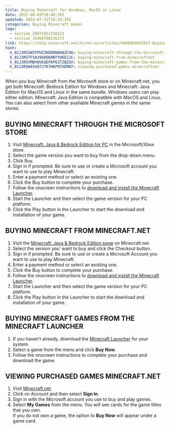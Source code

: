 ```yaml
---
title: Buying Minecraft for Windows, MacOS or Linux
date: 2022-06-03T18:40:38Z
updated: 2024-07-31T19:33:19Z
categories: Buying Minecraft Games
tags:
  - section_28871651550221
  - section_35460768236173
link: https://help.minecraft.net/hc/en-us/articles/6660924652557-Buying-Minecraft-for-Windows-MacOS-or-Linux
hash:
  h_01J3R5SWSTPHZZKDDQN8HQZCHG: buying-minecraft-through-the-microsoft-store
  h_01J3R5TF5A294DDKBNTYDKE1JC: buying-minecraft-from-minecraftnet
  h_01J3R5VMBYWVEQEFKP6ZTZBZGV: buying-minecraft-games-from-the-minecraft-launcher
  h_01J3R5W454Q7J7K7H6P97XERN7: viewing-purchased-games-minecraftnet
---
```


When you buy Minecraft from the Microsoft store or on Minecraft.net, you get both Minecraft: Bedrock Edition for Windows and Minecraft: Java Edition for MacOS and Linux in the same bundle. Windows users can play either edition. Minecraft: Java Edition is compatible with MacOS and Linux. You can also select from other available Minecraft games in the same stores.

## BUYING MINECRAFT THROUGH THE MICROSOFT STORE

1.  Visit [Minecraft: Java & Bedrock Edition for PC](https://www.xbox.com/en-US/games/store/minecraft-java-bedrock-edition-for-pc/9NXP44L49SHJ/0010/9R83ZGNQV391) in the Microsoft/Xbox store.
2.  Select the game version you want to buy from the drop-down menu.
3.  Click Buy.
4.  Sign in if prompted. Be sure to use or create a Microsoft account you want to use to play Minecraft.
5.  Enter a payment method or select an existing one.
6.  Click the Buy button to complete your purchase.
7.  Follow the onscreen instructions to [download and install the Minecraft Launcher](../Minecraft-Launcher-Support/How-to-Download-and-Install-the-Minecraft-Launcher.md).
8.  Start the Launcher and then select the game version for your PC platform.
9.  Click the Play button in the Launcher to start the download and installation of your game. 

## BUYING MINECRAFT FROM MINECRAFT.NET

1.  Visit the [Minecraft: Java & Bedrock Edition page](https://www.minecraft.net/en-us/store/minecraft-deluxe-collection-pc) on Minecraft.net.
2.  Select the version you’ want to buy and click the Checkout button.
3.  Sign in if prompted. Be sure to use or create a Microsoft Account you want to use to play Minecraft.
4.  Enter a payment method or select an existing one.
5.  Click the Buy button to complete your purchase.
6.  Follow the onscreen instructions to [download and install the Minecraft Launcher](../Minecraft-Launcher-Support/How-to-Download-and-Install-the-Minecraft-Launcher.md).
7.  Start the Launcher and then select the game version for your PC platform.
8.  Click the Play button in the Launcher to start the download and installation of your game. 

## BUYING MINECRAFT GAMES FROM THE MINECRAFT LAUNCHER

1.  If you haven’t already, download the [Minecraft Launcher](https://www.minecraft.net/en-us/download) for your system.
2.  Select a game from the menu and click **Buy Now**.
3.  Follow the onscreen instructions to complete your purchase and download the game.

## VIEWING PURCHASED GAMES MINECRAFT.NET

1.  Visit [Minecraft.net](https://www.minecraft.net/).
2.  Click on Account and then select **Sign In**.
3.  Sign in with the Microsoft account you use to buy and play games.
4.  Select **My Games** from the menu. You will see cards for the game titles that you own.  
    If you do not own a game, the option to **Buy Now** will appear under a game card.
